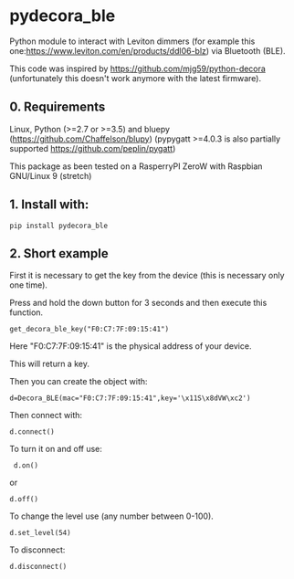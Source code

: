 # pydecora_ble

Python module to interact with Leviton dimmers (for example this one:https://www.leviton.com/en/products/ddl06-blz) via Bluetooth (BLE).

This code was inspired by https://github.com/mjg59/python-decora (unfortunately this doesn't work anymore with the latest firmware).

## 0. Requirements
Linux, Python (>=2.7 or >=3.5) and  bluepy (https://github.com/Chaffelson/blupy)
(pypygatt >=4.0.3 is also partially supported https://github.com/peplin/pygatt)

This package as been tested on a RasperryPI ZeroW with Raspbian GNU/Linux 9 (stretch)

## 1. Install with:

`pip install pydecora_ble`

## 2. Short example

First it is necessary to get the key from the device (this is necessary only one time).

Press and hold the down button for 3 seconds and then execute this function.

`get_decora_ble_key("F0:C7:7F:09:15:41")`

Here "F0:C7:7F:09:15:41" is the physical address of your device.

This will return a key.

Then you can create the object with:

`d=Decora_BLE(mac="F0:C7:7F:09:15:41",key='\x11S\x8dVW\xc2')`

Then connect with:

`d.connect()`

To turn it on and off use:

` d.on()`

or

`d.off()`

To change the level use (any number between 0-100).

`d.set_level(54)`

To disconnect:

`d.disconnect()`



